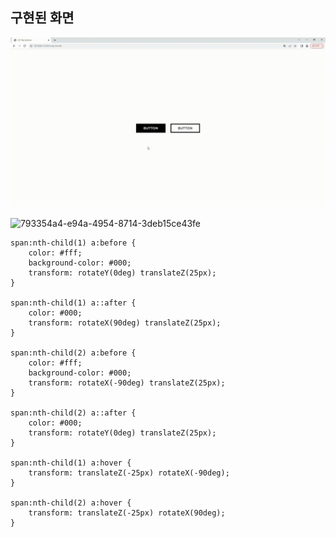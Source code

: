 
## 구현된 화면

<img src="../3D button/3D-button.gif">

![793354a4-e94a-4954-8714-3deb15ce43fe](https://github.com/jinho-22/webd/assets/129517591/e81ac6d1-78f2-4d57-aad3-f7b7546fccb1)
```
span:nth-child(1) a:before {
    color: #fff;
    background-color: #000;
    transform: rotateY(0deg) translateZ(25px);
}

span:nth-child(1) a::after {
    color: #000;
    transform: rotateX(90deg) translateZ(25px);
}

span:nth-child(2) a:before {
    color: #fff;
    background-color: #000;
    transform: rotateX(-90deg) translateZ(25px);
}

span:nth-child(2) a::after {
    color: #000;
    transform: rotateY(0deg) translateZ(25px);
}

span:nth-child(1) a:hover {
    transform: translateZ(-25px) rotateX(-90deg);
}

span:nth-child(2) a:hover {
    transform: translateZ(-25px) rotateX(90deg);
}
```
